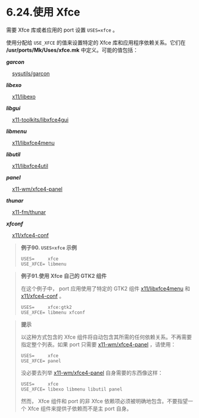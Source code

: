 # 6.24.使用 Xfce

需要 Xfce 库或者应用的 port 设置 `USES=xfce` 。

使用分配给 `USE_XFCE` 的值来设置特定的 Xfce 库和应用程序依赖关系。它们在 **/usr/ports/Mk/Uses/xfce.mk** 中定义。可能的值包括：

***garcon***

    [sysutils/garcon](https://cgit.freebsd.org/ports/tree/sysutils/garcon/)

***libexo***

    [x11/libexo](https://cgit.freebsd.org/ports/tree/x11/libexo/)

***libgui***

    [x11-toolkits/libxfce4gui](https://cgit.freebsd.org/ports/tree/x11-toolkits/libxfce4gui/)

***libmenu***

    [x11/libxfce4menu](https://cgit.freebsd.org/ports/tree/x11/libxfce4menu/)

***libutil***

    [x11/libxfce4util](https://cgit.freebsd.org/ports/tree/x11/libxfce4util/)

***panel***

    [x11-wm/xfce4-panel](https://cgit.freebsd.org/ports/tree/x11-wm/xfce4-panel/)

***thunar***

    [x11-fm/thunar](https://cgit.freebsd.org/ports/tree/x11-fm/thunar/)

***xfconf***

    [x11/xfce4-conf](https://cgit.freebsd.org/ports/tree/x11/xfce4-conf/)

> **例子90. `USES=xfce` 示例**
> 
> ```
> USES=		xfce
> USE_XFCE=	libmenu
> ```

> **例子91.使用 Xfce 自己的 GTK2 组件**
> 
> 在这个例子中， port 应用使用了特定的 GTK2 组件 [x11/libxfce4menu](https://cgit.freebsd.org/ports/tree/x11/libxfce4menu/) 和 [x11/xfce4-conf](https://cgit.freebsd.org/ports/tree/x11/xfce4-conf/) 。
> 
> ```
> USES=		xfce:gtk2
> USE_XFCE=	libmenu xfconf
> ```

> **提示**
> 
> 以这种方式包含的 Xfce 组件将自动包含其所需的任何依赖关系。不再需要指定整个列表。如果 port 只需要 [x11-wm/xfce4-panel](https://cgit.freebsd.org/ports/tree/x11-wm/xfce4-panel/) ，请使用：
> 
> ```
> USES=		xfce
> USE_XFCE=	panel
> ```
> 
> 没必要去列举 [x11-wm/xfce4-panel](https://cgit.freebsd.org/ports/tree/x11-wm/xfce4-panel/) 自身需要的东西像这样：
> 
> ```
> USES=		xfce
> USE_XFCE=	libexo libmenu libutil panel
> ```
> 
> 然而， Xfce 组件和 port 的非 Xfce 依赖项必须被明确地包含。不要指望一个 Xfce 组件来提供子依赖而不是主 port 自身。


